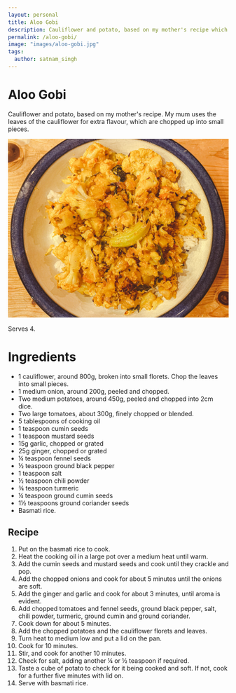 ```yaml
---
layout: personal
title: Aloo Gobi
description: Cauliflower and potato, based on my mother's recipe which uses the leaves of the cauliflower for extra flavour.
permalink: /aloo-gobi/
image: "images/aloo-gobi.jpg"
tags:
  author: satnam_singh
---
```

# Aloo Gobi
Cauliflower and potato, based on my mother's recipe. My mum uses the leaves of the cauliflower for extra flavour, which are chopped up into small pieces.

![Aloo Gobi](/images/aloo-gobi.jpg)

Serves 4.

# Ingredients
* 1 cauliflower, around 800g, broken into small florets. Chop the leaves into small pieces.
* 1 medium onion, around 200g, peeled and chopped.
* Two medium potatoes, around 450g, peeled and chopped into 2cm dice.
* Two large tomatoes, about 300g, finely chopped or blended.
* 5 tablespoons of cooking oil
* 1 teaspoon cumin seeds
* 1 teaspoon mustard seeds
* 15g garlic, chopped or grated
* 25g ginger, chopped or grated
* ¼ teaspoon fennel seeds
* ½ teaspoon ground black pepper
* 1 teaspoon salt
* ½ teaspoon chili powder
* ¾ teaspoon turmeric
* ¼ teaspoon ground cumin seeds
* 1½ teaspoons ground coriander seeds
* Basmati rice.

## Recipe 
1. Put on the basmati rice to cook.
2. Heat the cooking oil in a large pot over a medium heat until warm.
3. Add the cumin seeds and mustard seeds and cook until they crackle and pop.
4. Add the chopped onions and cook for about 5 minutes until the onions are soft.
5. Add the ginger and garlic and cook for about 3 minutes, until aroma is evident.
6. Add chopped tomatoes and fennel seeds, ground black pepper, salt, chili powder, turmeric, ground cumin and ground coriander.
7. Cook down for about 5 minutes.
8. Add the chopped potatoes and the cauliflower florets and leaves.
9. Turn heat to medium low and put a lid on the pan.
10. Cook for 10 minutes.
11. Stir, and cook for another 10 minutes.
12. Check for salt, adding another ¼ or ½ teaspoon if required.
13. Taste a cube of potato to check for it being cooked and soft. If not, cook for a further five minutes with lid on.
14. Serve with basmati rice.